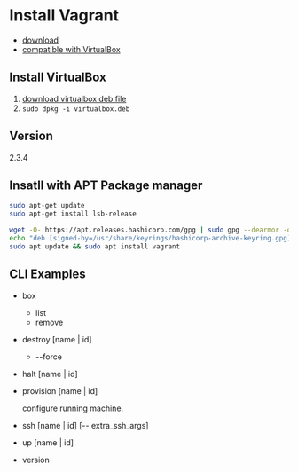 # Install Vagrant

- [download](https://developer.hashicorp.com/vagrant/downloads)
- [compatible with VirtualBox](https://developer.hashicorp.com/vagrant/docs/providers/virtualbox)

## Install VirtualBox

1. [download virtualbox deb file](https://www.virtualbox.org/wiki/Download_Old_Builds_6_1)
2. `sudo dpkg -i virtualbox.deb`

## Version

2.3.4

## Insatll with APT Package manager

```bash
sudo apt-get update
sudo apt-get install lsb-release
```

```bash
wget -O- https://apt.releases.hashicorp.com/gpg | sudo gpg --dearmor -o /usr/share/keyrings/hashicorp-archive-keyring.gpg
echo "deb [signed-by=/usr/share/keyrings/hashicorp-archive-keyring.gpg] https://apt.releases.hashicorp.com $(lsb_release -cs) main" | sudo tee /etc/apt/sources.list.d/hashicorp.list
sudo apt update && sudo apt install vagrant
```

## CLI Examples

- box
  - list
  - remove

- destroy [name | id]
  - --force

- halt [name | id]
- provision [name | id]

  configure running machine.

- ssh [name | id] [-- extra_ssh_args]

- up [name | id]

- version
